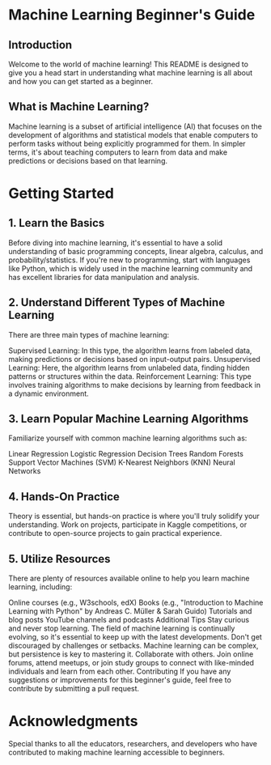 
# Machine Learning Beginner's Guide
## Introduction
Welcome to the world of machine learning! This README is designed to give you a head start in understanding what machine learning is all about and how you can get started as a beginner.

## What is Machine Learning?
Machine learning is a subset of artificial intelligence (AI) that focuses on the development of algorithms and statistical models that enable computers to perform tasks without being explicitly programmed for them. In simpler terms, it's about teaching computers to learn from data and make predictions or decisions based on that learning.

# Getting Started
## 1. Learn the Basics
Before diving into machine learning, it's essential to have a solid understanding of basic programming concepts, linear algebra, calculus, and probability/statistics. If you're new to programming, start with languages like Python, which is widely used in the machine learning community and has excellent libraries for data manipulation and analysis.

## 2. Understand Different Types of Machine Learning
There are three main types of machine learning:

Supervised Learning: In this type, the algorithm learns from labeled data, making predictions or decisions based on input-output pairs.
Unsupervised Learning: Here, the algorithm learns from unlabeled data, finding hidden patterns or structures within the data.
Reinforcement Learning: This type involves training algorithms to make decisions by learning from feedback in a dynamic environment.
## 3. Learn Popular Machine Learning Algorithms
Familiarize yourself with common machine learning algorithms such as:

Linear Regression
Logistic Regression
Decision Trees
Random Forests
Support Vector Machines (SVM)
K-Nearest Neighbors (KNN)
Neural Networks
## 4. Hands-On Practice
Theory is essential, but hands-on practice is where you'll truly solidify your understanding. Work on projects, participate in Kaggle competitions, or contribute to open-source projects to gain practical experience.

## 5. Utilize Resources
There are plenty of resources available online to help you learn machine learning, including:

Online courses (e.g., W3schools, edX)
Books (e.g., "Introduction to Machine Learning with Python" by Andreas C. Müller & Sarah Guido)
Tutorials and blog posts
YouTube channels and podcasts
Additional Tips
Stay curious and never stop learning. The field of machine learning is continually evolving, so it's essential to keep up with the latest developments.
Don't get discouraged by challenges or setbacks. Machine learning can be complex, but persistence is key to mastering it.
Collaborate with others. Join online forums, attend meetups, or join study groups to connect with like-minded individuals and learn from each other.
Contributing
If you have any suggestions or improvements for this beginner's guide, feel free to contribute by submitting a pull request.

# Acknowledgments
Special thanks to all the educators, researchers, and developers who have contributed to making machine learning accessible to beginners.
